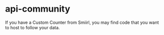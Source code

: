 # api-community
If you have a Custom Counter from Smiirl, you may find code that you want to host to follow your data.
